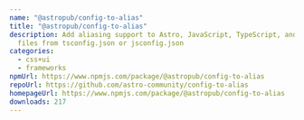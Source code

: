 ```yaml
---
name: "@astropub/config-to-alias"
title: "@astropub/config-to-alias"
description: Add aliasing support to Astro, JavaScript, TypeScript, and CSS
  files from tsconfig.json or jsconfig.json
categories:
  - css+ui
  - frameworks
npmUrl: https://www.npmjs.com/package/@astropub/config-to-alias
repoUrl: https://github.com/astro-community/config-to-alias
homepageUrl: https://www.npmjs.com/package/@astropub/config-to-alias
downloads: 217
---
```

